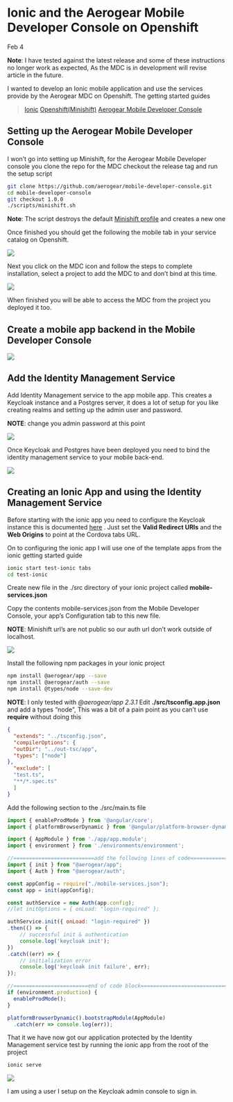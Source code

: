 # Ionic and the Aerogear Mobile Developer Console on Openshift

Feb 4

**Note**: I have tested against the latest release and some of these instructions no longer work as expected, As the MDC is in development will revise article in the future.

I wanted to develop an Ionic mobile application and use the services provide by the Aerogear MDC on Openshift. The getting started guides

> [Ionic](https://ionicframework.com/getting-started#cli)
> [Openshift(Minishift)](https://www.okd.io/minishift/)
> [Aerogear Mobile Developer Console](https://docs.aerogear.org/aerogear/latest/getting-started.html)

## Setting up the Aerogear Mobile Developer Console
I won’t go into setting up Minishift, for the Aerogear Mobile Developer console you clone the repo for the MDC checkout the release tag and run the setup script

```bash
git clone https://github.com/aerogear/mobile-developer-console.git
cd mobile-developer-console
git checkout 1.0.0
./scripts/minishift.sh
```

**Note**: The script destroys the default [Minishift profile](https://docs.okd.io/latest/minishift/using/profiles.html) and creates a new one

Once finished you should get the following the mobile tab in your service catalog on Openshift.

![](https://cdn-images-1.medium.com/max/800/1*nKS69-5ve95zKg7VR2F4ow.png?style=centerme)

Next you click on the MDC icon and follow the steps to complete installation, select a project to add the MDC to and don’t bind at this time.

![](https://cdn-images-1.medium.com/max/1200/1*qO5gWmxvWjCKmMRmOy6cIA.gif?style=centerme)

When finished you will be able to access the MDC from the project you deployed it too.

## Create a mobile app backend in the Mobile Developer Console

![](https://cdn-images-1.medium.com/max/800/1*i5bVnbRphc8RVH_z2EYB4A.gif?style=centerme)

## Add the Identity Management Service
Add Identity Management service to the app mobile app. This creates a Keycloak instance and a Postgres server, it does a lot of setup for you like creating realms and setting up the admin user and password.

**NOTE**: change you admin password at this point

![](https://cdn-images-1.medium.com/max/800/1*Y096A8DsHyyx6u8FsI3oBQ.gif?style=centerme)

Once Keycloak and Postgres have been deployed you need to bind the identity management service to your mobile back-end.

![](https://cdn-images-1.medium.com/max/800/1*Ut20OhUmYQ4K81m1WdOQRw.gif?style=centerme)

## Creating an Ionic App and using the Identity Management Service
Before starting with the ionic app you need to configure the Keycloak instance this is documented [here](https://docs.aerogear.org/aerogear/latest/identity-management.html#configuring-Identity%20Management) . Just set the **Valid Redirect URIs** and the **Web Origins** to point at the Cordova tabs URL.

On to configuring the ionic app I will use one of the template apps from the ionic getting started guide

```bash
ionic start test-ionic tabs
cd test-ionic
```

Create new file in the ./src directory of your ionic project called **mobile-services.json**

Copy the contents mobile-services.json from the Mobile Developer Console, your app’s Configuration tab to this new file.

**NOTE**: Minishift url’s are not public so our auth url don’t work outside of localhost.

![](https://cdn-images-1.medium.com/max/1200/1*Wbox4_jYlxT1zk4RsPaT0Q.png?style=centerme)

Install the following npm packages in your ionic project

```bash
npm install @aerogear/app --save
npm install @aerogear/auth --save
npm install @types/node --save-dev
```

**NOTE**: I only tested with *@aerogear/app 2.3.1*
Edit **./src/tsconfig.app.json** and add a types “node”, This was a bit of a pain point as you can’t use **require** without doing this

```json
{
  "extends": "../tsconfig.json",
  "compilerOptions": {
  "outDir": "../out-tsc/app",
  "types": ["node"]
},
  "exclude": [
  "test.ts",
  "**/*.spec.ts"
  ]
}
```

Add the following section to the ./src/main.ts file

```js
import { enableProdMode } from '@angular/core';
import { platformBrowserDynamic } from '@angular/platform-browser-dynamic';

import { AppModule } from './app/app.module';
import { environment } from './environments/environment';

//==========================add the following lines of code=====================
import { init } from "@aerogear/app";
import { Auth } from "@aerogear/auth";

const appConfig = require("./mobile-services.json");
const app = init(appConfig);

const authService = new Auth(app.config);
//let initOptions = { onLoad: "login-required" };

authService.init({ onLoad: "login-required" })
.then(() => {
    // successful init & authentication
    console.log('keycloak init');
})
.catch((err) => {
    // initialization error
    console.log('keycloak init failure', err);
});

//========================end of code block======================================
if (environment.production) {
  enableProdMode();
}

platformBrowserDynamic().bootstrapModule(AppModule)
  .catch(err => console.log(err));
```

That it we have now got our application protected by the Identity Management service test by running the ionic app from the root of the project

```bash
ionic serve
```

![](https://cdn-images-1.medium.com/max/800/1*Gn64vq8aoK2SqgymyUdstg.gif?style=centerme)

I am using a user I setup on the Keycloak admin console to sign in.
